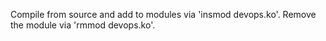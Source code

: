 Compile from source and add to modules via 'insmod devops.ko'.
Remove the module via 'rmmod devops.ko'.
